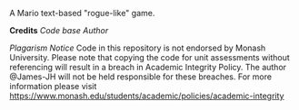 A Mario text-based "rogue-like" game.

**Credits** 
_Code base Author_


_Plagarism Notice_
Code in this repository is not endorsed by Monash University. Please note that copying the code for unit assessments without referencing will result in a breach in Academic Integrity Policy. The author @James-JH will not be held responsible for these breaches. For more information please visit https://www.monash.edu/students/academic/policies/academic-integrity

